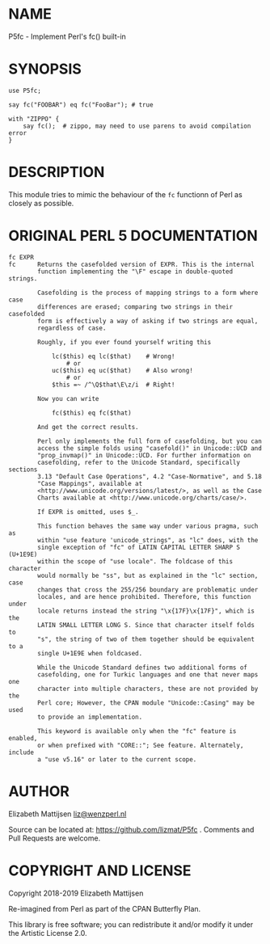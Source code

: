 NAME
====

P5fc - Implement Perl's fc() built-in

SYNOPSIS
========

    use P5fc;

    say fc("FOOBAR") eq fc("FooBar"); # true

    with "ZIPPO" {
        say fc();  # zippo, may need to use parens to avoid compilation error
    }

DESCRIPTION
===========

This module tries to mimic the behaviour of the `fc` functionn of Perl as closely as possible.

ORIGINAL PERL 5 DOCUMENTATION
=============================

    fc EXPR
    fc      Returns the casefolded version of EXPR. This is the internal
            function implementing the "\F" escape in double-quoted strings.

            Casefolding is the process of mapping strings to a form where case
            differences are erased; comparing two strings in their casefolded
            form is effectively a way of asking if two strings are equal,
            regardless of case.

            Roughly, if you ever found yourself writing this

                lc($this) eq lc($that)    # Wrong!
                    # or
                uc($this) eq uc($that)    # Also wrong!
                    # or
                $this =~ /^\Q$that\E\z/i  # Right!

            Now you can write

                fc($this) eq fc($that)

            And get the correct results.

            Perl only implements the full form of casefolding, but you can
            access the simple folds using "casefold()" in Unicode::UCD and
            "prop_invmap()" in Unicode::UCD. For further information on
            casefolding, refer to the Unicode Standard, specifically sections
            3.13 "Default Case Operations", 4.2 "Case-Normative", and 5.18
            "Case Mappings", available at
            <http://www.unicode.org/versions/latest/>, as well as the Case
            Charts available at <http://www.unicode.org/charts/case/>.

            If EXPR is omitted, uses $_.

            This function behaves the same way under various pragma, such as
            within "use feature 'unicode_strings", as "lc" does, with the
            single exception of "fc" of LATIN CAPITAL LETTER SHARP S (U+1E9E)
            within the scope of "use locale". The foldcase of this character
            would normally be "ss", but as explained in the "lc" section, case
            changes that cross the 255/256 boundary are problematic under
            locales, and are hence prohibited. Therefore, this function under
            locale returns instead the string "\x{17F}\x{17F}", which is the
            LATIN SMALL LETTER LONG S. Since that character itself folds to
            "s", the string of two of them together should be equivalent to a
            single U+1E9E when foldcased.

            While the Unicode Standard defines two additional forms of
            casefolding, one for Turkic languages and one that never maps one
            character into multiple characters, these are not provided by the
            Perl core; However, the CPAN module "Unicode::Casing" may be used
            to provide an implementation.

            This keyword is available only when the "fc" feature is enabled,
            or when prefixed with "CORE::"; See feature. Alternately, include
            a "use v5.16" or later to the current scope.

AUTHOR
======

Elizabeth Mattijsen <liz@wenzperl.nl>

Source can be located at: https://github.com/lizmat/P5fc . Comments and Pull Requests are welcome.

COPYRIGHT AND LICENSE
=====================

Copyright 2018-2019 Elizabeth Mattijsen

Re-imagined from Perl as part of the CPAN Butterfly Plan.

This library is free software; you can redistribute it and/or modify it under the Artistic License 2.0.

